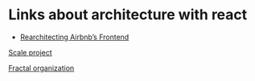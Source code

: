 # Links about architecture with react

 - [Rearchitecting Airbnb’s Frontend](https://medium.com/airbnb-engineering/rearchitecting-airbnbs-frontend-5e213efc24d2)

 [Scale project](https://github.com/markerikson/react-redux-links/blob/master/project-structure.md)

 [Fractal organization](https://hackernoon.com/fractal-a-react-app-structure-for-infinite-scale-4dab943092af)